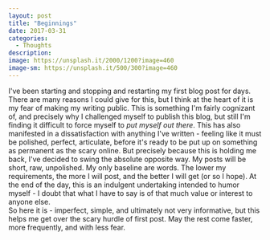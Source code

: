 ```yaml
---
layout: post
title: "Beginnings"
date: 2017-03-31
categories:
  - Thoughts
description:
image: https://unsplash.it/2000/1200?image=460
image-sm: https://unsplash.it/500/300?image=460
---
```


I've been starting and stopping and restarting my first blog post for days. There are many reasons I could give for this, but  I think at the heart of it is my fear of making my writing public. This is something I'm fairly cognizant of, and precisely why I challenged myself to publish this blog, but still I'm finding it difficult to force myself to <i>put myself out there</i>. This has also manifested in a dissatisfaction with anything I've written - feeling like it must be polished, perfect, articulate, before it's ready to be put up on something as permanent as the scary online. But precisely because this is holding me back, I've decided to swing the absolute opposite way. My posts will be short, raw, unpolished. My only baseline are words. The lower my requirements, the more I will post, and the better I will get (or so I hope). At the end of the day, this is an indulgent undertaking intended to humor myself - I doubt that what I have to say is of that much value or interest to anyone else.
<br>
So here it is - imperfect, simple, and ultimately not very informative, but this helps me get over the scary hurdle of first post. May the rest come faster, more frequently, and with less fear.
